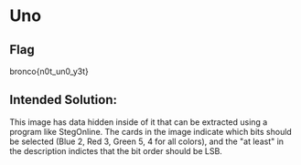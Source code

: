 # Uno

## Flag
bronco{n0t_un0_y3t}

## Intended Solution:
This image has data hidden inside of it that can be extracted using a program like StegOnline. The cards in the image indicate which bits should be selected (Blue 2, Red 3, Green 5, 4 for all colors), and the "at least" in the description indictes that the bit order should be LSB.
